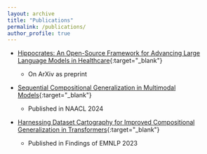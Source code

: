 ```yaml
---
layout: archive
title: "Publications"
permalink: /publications/
author_profile: true
---
```


- [Hippocrates: An Open-Source Framework for Advancing Large Language Models in Healthcare](https://cyberiada.github.io/Hippocrates/){:target="_blank"}
    - On ArXiv as preprint

- [Sequential Compositional Generalization in Multimodal Models](https://cyberiada.github.io/CompAct/){:target="_blank"}
    - Published in NAACL 2024

- [Harnessing Dataset Cartography for Improved Compositional Generalization in Transformers](https://cyberiada.github.io/Cartography-for-Compositionality/){:target="_blank"}
    - Published in Findings of EMNLP 2023



